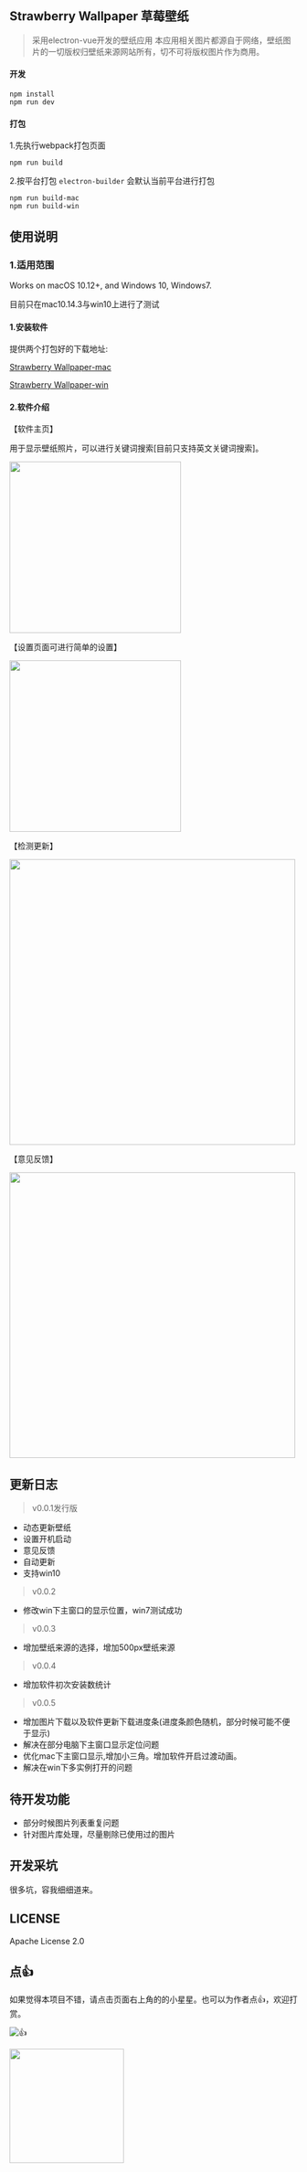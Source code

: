 
## Strawberry Wallpaper 草莓壁纸

> 采用electron-vue开发的壁纸应用
> 本应用相关图片都源自于网络，壁纸图片的一切版权归壁纸来源网站所有，切不可将版权图片作为商用。


#### 开发
```
npm install
npm run dev
```
#### 打包
1.先执行webpack打包页面
```
npm run build
```
2.按平台打包 `electron-builder` 会默认当前平台进行打包
```
npm run build-mac
npm run build-win
```

## 使用说明

### 1.适用范围

Works on macOS 10.12+, and Windows 10, Windows7.

目前只在mac10.14.3与win10上进行了测试

#### 1.安装软件

提供两个打包好的下载地址:

[Strawberry Wallpaper-mac](https://swallpaper.oss-cn-beijing.aliyuncs.com/Strawberry%20Wallpaper-mac.dmg) 

[Strawberry Wallpaper-win](https://swallpaper.oss-cn-beijing.aliyuncs.com/Strawberry%20Wallpaper-win.exe)


#### 2.软件介绍

【软件主页】

用于显示壁纸照片，可以进行关键词搜索[目前只支持英文关键词搜索]。

<img src="http://file.qiniu.taoacat.com/stwallpaper-1.png" width="300px" />

【设置页面可进行简单的设置】

<img src="http://file.qiniu.taoacat.com/stwallpaper-2.png" width="300px" />


【检测更新】

<img src="http://file.qiniu.taoacat.com/stwallpaper-3.png" width="500px" />


【意见反馈】

<img src="http://file.qiniu.taoacat.com/stwallpaper-4.png" width="500px" />


## 更新日志

> v0.0.1发行版
- 动态更新壁纸
- 设置开机启动
- 意见反馈
- 自动更新
- 支持win10

> v0.0.2
- 修改win下主窗口的显示位置，win7测试成功

> v0.0.3
- 增加壁纸来源的选择，增加500px壁纸来源

> v0.0.4
- 增加软件初次安装数统计

> v0.0.5
- 增加图片下载以及软件更新下载进度条(进度条颜色随机，部分时候可能不便于显示)
- 解决在部分电脑下主窗口显示定位问题
- 优化mac下主窗口显示,增加小三角。增加软件开启过渡动画。
- 解决在win下多实例打开的问题


## 待开发功能

- 部分时候图片列表重复问题
- 针对图片库处理，尽量剔除已使用过的图片

## 开发采坑

很多坑，容我细细道来。

## LICENSE

Apache License 2.0

## 点👍

如果觉得本项目不错，请点击页面右上角的的小星星。也可以为作者点👍，欢迎打赏。

![👍](http://file.qiniu.taoacat.com/github-start.png)

<img src="http://file.qiniu.taoacat.com/wechat-money.png" width="200px" />